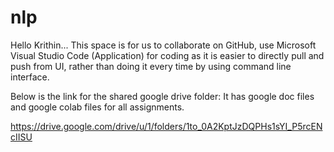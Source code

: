 # nlp


Hello Krithin... This space is for us to collaborate on GitHub, use Microsoft Visual Studio Code (Application) for coding as it is easier to directly pull and push from UI, rather than doing it every time by using command line interface.

Below is the link for the shared google drive folder: It has google doc files and google colab files for all assignments.

https://drive.google.com/drive/u/1/folders/1to_0A2KptJzDQPHs1sYI_P5rcENcIISU
